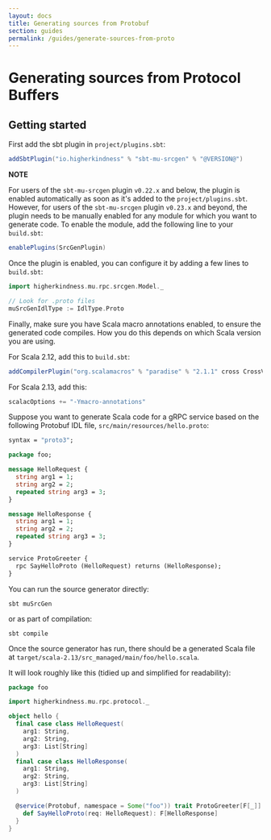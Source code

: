 ```yaml
---
layout: docs
title: Generating sources from Protobuf
section: guides
permalink: /guides/generate-sources-from-proto
---
```


# Generating sources from Protocol Buffers

## Getting started

First add the sbt plugin in `project/plugins.sbt`:

```sbt
addSbtPlugin("io.higherkindness" % "sbt-mu-srcgen" % "@VERSION@")
```

**NOTE**

For users of the `sbt-mu-srcgen` plugin `v0.22.x` and below, the plugin is enabled automatically as soon as it's added to the `project/plugins.sbt`.
However, for users of the `sbt-mu-srcgen` plugin `v0.23.x` and beyond, the plugin needs to be manually enabled for any module for which you want to generate code.
To enable the module, add the following line to your `build.sbt`:

```sbt
enablePlugins(SrcGenPlugin)
```

Once the plugin is enabled, you can configure it by adding a few lines to `build.sbt`:

```sbt
import higherkindness.mu.rpc.srcgen.Model._

// Look for .proto files
muSrcGenIdlType := IdlType.Proto
```

Finally, make sure you have Scala macro annotations enabled, to ensure the
generated code compiles. How you do this depends on which Scala version you are
using.

For Scala 2.12, add this to `build.sbt`:

```sbt
addCompilerPlugin("org.scalamacros" % "paradise" % "2.1.1" cross CrossVersion.patch)
```

For Scala 2.13, add this:

```sbt
scalacOptions += "-Ymacro-annotations"
```

Suppose you want to generate Scala code for a gRPC service based on the following Protobuf IDL file, `src/main/resources/hello.proto`:

```proto
syntax = "proto3";

package foo;

message HelloRequest {
  string arg1 = 1;
  string arg2 = 2;
  repeated string arg3 = 3;
}

message HelloResponse {
  string arg1 = 1;
  string arg2 = 2;
  repeated string arg3 = 3;
}

service ProtoGreeter {
  rpc SayHelloProto (HelloRequest) returns (HelloResponse);
}
```

You can run the source generator directly:

```shell script
sbt muSrcGen
```

or as part of compilation:

```shell script
sbt compile
```

Once the source generator has run, there should be a generated Scala file at
`target/scala-2.13/src_managed/main/foo/hello.scala`.

It will look roughly like this (tidied up and simplified for readability):

```scala
package foo

import higherkindness.mu.rpc.protocol._

object hello {
  final case class HelloRequest(
    arg1: String,
    arg2: String,
    arg3: List[String]
  )
  final case class HelloResponse(
    arg1: String,
    arg2: String,
    arg3: List[String]
  )

  @service(Protobuf, namespace = Some("foo")) trait ProtoGreeter[F[_]] {
    def SayHelloProto(req: HelloRequest): F[HelloResponse]
  }
}
```